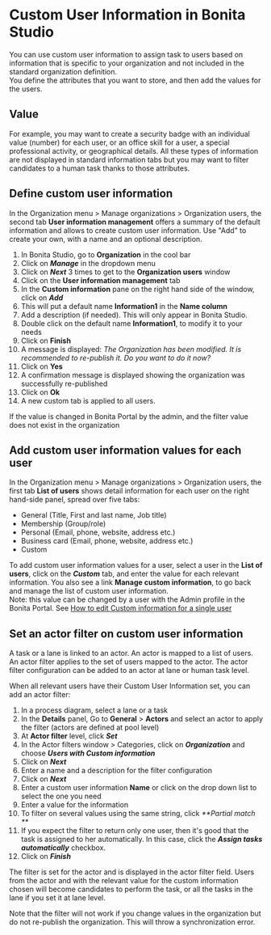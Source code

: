 # Custom User Information in Bonita Studio

You can use custom user information to assign task to users based on information that is specific to your organization and not included in the standard organization definition.   
You define the attributes that you want to store, and then add the values for the users.

## Value

For example, you may want to create a security badge with an individual value (number) for each user, or an office skill for a user, a special professional activity, or geographical details. All these types of information are not displayed in standard information tabs but you may want to filter candidates to a human task thanks to those attributes.

## Define custom user information

In the Organization menu \> Manage organizations \> Organization users, the second tab **User information management** offers a summary of the default information and allows to create custom user information. Use "Add" to create your own, with a name and an optional description.

1. In Bonita Studio, go to **Organization** in the cool bar
2. Click on _**Manage**_ in the dropdown menu
3. Click on _**Next**_ 3 times to get to the **Organization users** window
4. Click on the **User information management** tab
5. In the **Custom information** pane on the right hand side of the window, click on _**Add**_
6. This will put a default name **Information1** in the **Name column**
7. Add a description (if needed). This will only appear in Bonita Studio.
8. Double click on the default name **Information1**, to modify it to your needs
9. Click on **Finish**
10. A message is displayed: _The Organization has been modified. It is recommended to re-publish it. Do you want to do it now?_
11. Click on **Yes**
12. A confirmation message is displayed showing the organization was successfully re-published
13. Click on **Ok**
14. A new custom tab is applied to all users. 

If the value is changed in Bonita Portal by the admin, and the filter value does not exist in the organization

## Add custom user information values for each user

In the Organization menu \> Manage organizations \> Organization users, the first tab **List of users** shows detail information for each user on the right hand-side panel, spread over five tabs:

* General (Title, First and last name, Job title)
* Membership (Group/role)
* Personal (Email, phone, website, address etc.)
* Business card (Email, phone, website, address etc.)
* Custom 

To add custom user information values for a user, select a user in the **List of users**, click on the **_Custom_** tab, and enter the value for each relevant information. You also see a link **Manage custom information**, to go back and manage the list of custom user information.   
Note: this value can be changed by a user with the Admin profile in the Bonita Portal. See [How to edit Custom information for a single user](custom-user-information-in-bonita-bpm-portal.md)

## Set an actor filter on custom user information

A task or a lane is linked to an actor. An actor is mapped to a list of users. An actor filter applies to the set of users mapped to the actor. The actor filter configuration can be added to an actor at lane or human task level.

When all relevant users have their Custom User Information set, you can add an actor filter:
1. In a process diagram, select a lane or a task
2. In the **Details** panel, Go to **General** \> **Actors** and select an actor to apply the filter (actors are defined at pool level)
3. At **Actor filter** level, click _**Set**_
4. In the Actor filters window \> Categories, click on _**Organization**_ and choose  _**Users with Custom information**_
5. Click on _**Next**_
6. Enter a name and a description for the filter configuration
7. Click on _**Next**_
8. Enter a custom user information **Name** or click on the drop down list to select the one you need
9. Enter a value for the information
10. To filter on several values using the same string, click _**Partial match **_
11. If you expect the filter to return only one user, then it's good that the task is assigned to her automatically. In this case, click the _**Assign tasks automatically**_ checkbox. 
12. Click on _**Finish**_

The filter is set for the actor and is displayed in the actor filter field. Users from the actor and with the relevant value for the custom information chosen will become candidates to perform the task, or all the tasks in the lane if you set it at lane level.

Note that the filter will not work if you change values in the organization but do not re-publish the organization. This will throw a synchronization error.
